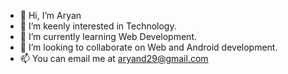 - 👋 Hi, I’m Aryan
- 👀 I’m keenly interested in Technology.
- 🌱 I’m currently learning Web Development.
- 💞️ I’m looking to collaborate on Web and Android development.
- 📫 You can email me at aryand29@gmail.com

<!---
dary28/dary28 is a ✨ special ✨ repository because its `README.md` (this file) appears on your GitHub profile.
You can click the Preview link to take a look at your changes.
--->
